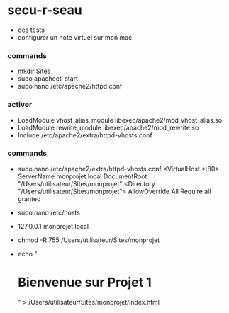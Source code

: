 # secu-r-seau

- des tests
- configurer un hote virtuel sur mon mac

### commands ###
- mkdir Sites
- sudo apachectl start
- sudo nano /etc/apache2/httpd.conf
### activer ###
- LoadModule vhost_alias_module libexec/apache2/mod_vhost_alias.so
- LoadModule rewrite_module libexec/apache2/mod_rewrite.so
- Include /etc/apache2/extra/httpd-vhosts.conf

### commands ###
- sudo nano /etc/apache2/extra/httpd-vhosts.conf
<VirtualHost *:80>
    ServerName monprojet.local
    DocumentRoot "/Users/utilisateur/Sites/monprojet"
    <Directory "/Users/utilisateur/Sites/monprojet">
        AllowOverride All
        Require all granted
    </Directory>
</VirtualHost>

- sudo nano /etc/hosts
- 127.0.0.1 monprojet.local

- chmod -R 755 /Users/utilisateur/Sites/monprojet

- echo "<h1>Bienvenue sur Projet 1</h1>" > /Users/utilisateur/Sites/monprojet/index.html

